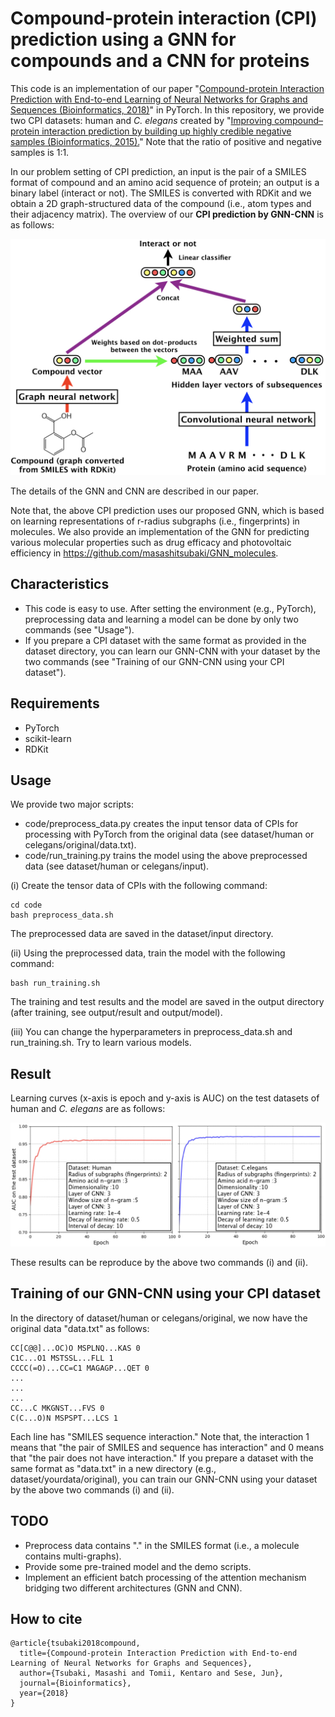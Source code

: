 # Compound-protein interaction (CPI) prediction using a GNN for compounds and a CNN for proteins

This code is an implementation of our paper
"[Compound-protein Interaction Prediction with End-to-end Learning of Neural Networks for Graphs and Sequences (Bioinformatics, 2018)](https://academic.oup.com/bioinformatics/advance-article-abstract/doi/10.1093/bioinformatics/bty535/5050020?redirectedFrom=PDF)" in PyTorch.
In this repository, we provide two CPI datasets: human and *C. elegans* created by
"[Improving compound–protein interaction prediction by building up highly credible negative samples (Bioinformatics, 2015).](https://academic.oup.com/bioinformatics/article/31/12/i221/216307)"
Note that the ratio of positive and negative samples is 1:1.

In our problem setting of CPI prediction,
an input is the pair of a SMILES format of compound and an amino acid sequence of protein;
an output is a binary label (interact or not).
The SMILES is converted with RDKit and
we obtain a 2D graph-structured data of the compound (i.e., atom types and their adjacency matrix).
The overview of our **CPI prediction by GNN-CNN** is as follows:

<div align="center">
<p><img src="model.jpeg" width="600" /></p>
</div>

The details of the GNN and CNN are described in our paper.

Note that, the above CPI prediction uses our proposed GNN,
which is based on learning representations of r-radius subgraphs (i.e., fingerprints) in molecules.
We also provide an implementation of the GNN for predicting various molecular properties
such as drug efficacy and photovoltaic efficiency in https://github.com/masashitsubaki/GNN_molecules.


## Characteristics

- This code is easy to use. After setting the environment (e.g., PyTorch),
preprocessing data and learning a model can be done by only two commands (see "Usage").
- If you prepare a CPI dataset with the same format as provided in the dataset directory,
you can learn our GNN-CNN with your dataset by the two commands
(see "Training of our GNN-CNN using your CPI dataset").


## Requirements

- PyTorch
- scikit-learn
- RDKit


## Usage

We provide two major scripts:

- code/preprocess_data.py creates the input tensor data of CPIs
for processing with PyTorch from the original data
(see dataset/human or celegans/original/data.txt).
- code/run_training.py trains the model using the above preprocessed data
(see dataset/human or celegans/input).

(i) Create the tensor data of CPIs with the following command:
```
cd code
bash preprocess_data.sh
```

The preprocessed data are saved in the dataset/input directory.

(ii) Using the preprocessed data, train the model with the following command:
```
bash run_training.sh
```

The training and test results and the model are saved in the output directory
(after training, see output/result and output/model).

(iii) You can change the hyperparameters in preprocess_data.sh and run_training.sh.
Try to learn various models.


## Result

Learning curves (x-axis is epoch and y-axis is AUC)
on the test datasets of human and *C. elegans* are as follows:

<div align="center">
<p><img src="learning_curves.jpeg" width="800" /></p>
</div>

These results can be reproduce by the above two commands (i) and (ii).


## Training of our GNN-CNN using your CPI dataset
In the directory of dataset/human or celegans/original,
we now have the original data "data.txt" as follows:

```
CC[C@@]...OC)O MSPLNQ...KAS 0
C1C...O1 MSTSSL...FLL 1
CCCC(=O)...CC=C1 MAGAGP...QET 0
...
...
...
CC...C MKGNST...FVS 0
C(C...O)N MSPSPT...LCS 1
```

Each line has "SMILES sequence interaction."
Note that, the interaction 1 means that "the pair of SMILES and sequence has interaction" and
0 means that "the pair does not have interaction."
If you prepare a dataset with the same format as "data.txt" in a new directory
(e.g., dataset/yourdata/original),
you can train our GNN-CNN using your dataset by the above two commands (i) and (ii).


## TODO

- Preprocess data contains "." in the SMILES format (i.e., a molecule contains multi-graphs).
- Provide some pre-trained model and the demo scripts.
- Implement an efficient batch processing of the attention mechanism
bridging two different architectures (GNN and CNN).


## How to cite

```
@article{tsubaki2018compound,
  title={Compound-protein Interaction Prediction with End-to-end Learning of Neural Networks for Graphs and Sequences},
  author={Tsubaki, Masashi and Tomii, Kentaro and Sese, Jun},
  journal={Bioinformatics},
  year={2018}
}
```
